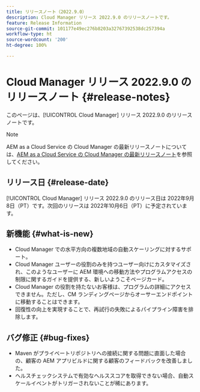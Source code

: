 ```yaml
---
title: リリースノート（2022.9.0）
description: Cloud Manager リリース 2022.9.0 のリリースノートです。
feature: Release Information
source-git-commit: 101177e49ec276b8203a32767392538dc257394a
workflow-type: ht
source-wordcount: '200'
ht-degree: 100%

---
```



# Cloud Manager リリース 2022.9.0 のリリースノート {#release-notes}

このページは、[!UICONTROL Cloud Manager] リリース 2022.9.0 のリリースノートです。

>[!NOTE]
>
>AEM as a Cloud Service の Cloud Manager の最新リリースノートについては、[AEM as a Cloud Service の Cloud Manager の最新リリースノート](https://experienceleague.adobe.com/docs/experience-manager-cloud-service/content/implementing/using-cloud-manager/release-notes-cloud-manager/release-notes-cm-current.html?lang=ja)を参照してください。

## リリース日 {#release-date}

[!UICONTROL Cloud Manager] リリース 2022.9.0 のリリース日は 2022年9月8日（PT）です。次回のリリースは 2022年10月6日（PT）に予定されています。

## 新機能 {#what-is-new}

* Cloud Manager での水平方向の複数地域の自動スケーリングに対するサポート。
* Cloud Manager ユーザーの役割のみを持つユーザー向けにカスタマイズされ、このようなユーザーに AEM 環境への移動方法やプログラムアクセスの制限に関するガイドを提供する、新しいようこそページカード。
* Cloud Manager の役割を持たないお客様は、プログラムの詳細にアクセスできません。ただし、CM ランディングページからオーサーエンドポイントに移動することはできます。
* 回復性の向上を実現することで、再試行の失敗によるパイプライン障害を排除します。

## バグ修正 {#bug-fixes}

* Maven がプライベートリポジトリへの接続に関する問題に直面した場合の、顧客の AEM アプリビルドに関する顧客のフィードバックを改善しました。
* ヘルスチェックシステムで有効なヘルススコアを取得できない場合、自動スケールイベントがトリガーされないことが稀にあります。

